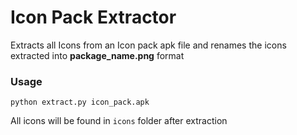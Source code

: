 # Icon Pack Extractor
Extracts all Icons from an Icon pack apk file and renames the icons extracted into **package_name.png** format

### Usage

`python extract.py icon_pack.apk`

All icons will be found in `icons` folder after extraction
